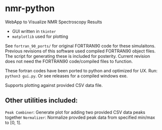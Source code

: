 # nmr-python
WebApp to Visualize NMR Spectroscopy Results

- GUI written in `tkinter`
- `matplotlib` used for plotting

See `fortran_90_ports/` for original FORTRAN90 code for these simulaitons. Previous revisions of this software used compiled FORTRAN90 object files. The script for generating these is included for posterity. Current revision does not need the FORTRAN90 code/compiled files to function.

These fortran codes have been ported to python and optimized for UX. Run: `python3 gui.py`.
Or see releases for a compiled windows exe.

Supports plotting against provided CSV data file. 

## Other utilities included:

`Peak Combiner`: Generate plot for adding two provided CSV data peaks together
`Normalizer`: Normalize provded peak data from specified min/max to [0, 1].
